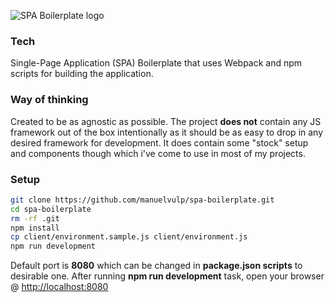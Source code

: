 ![SPA Boilerplate logo](https://raw.githubusercontent.com/manuelvulp/spa-boilerplate/master/client/assets/images/spa-bp.jpg)

### Tech

Single-Page Application (SPA) Boilerplate that uses Webpack and npm scripts for building the application.

### Way of thinking

Created to be as agnostic as possible. The project **does not** contain any JS framework out of the box intentionally as it should be as easy to drop in any desired framework for development. It does contain some "stock" setup and components though which i've come to use in most of my projects.

### Setup

```sh
git clone https://github.com/manuelvulp/spa-boilerplate.git
cd spa-boilerplate
rm -rf .git
npm install
cp client/environment.sample.js client/environment.js
npm run development
```

Default port is **8080** which can be changed in **package.json scripts** to desirable one. After running **npm run development** task, open your browser @ [http://localhost:8080]

[http://localhost:8080]: http://localhost:8080